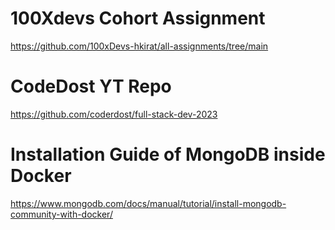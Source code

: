 # 100Xdevs Cohort Assignment
https://github.com/100xDevs-hkirat/all-assignments/tree/main



# CodeDost YT Repo
https://github.com/coderdost/full-stack-dev-2023

# Installation Guide of MongoDB inside Docker
https://www.mongodb.com/docs/manual/tutorial/install-mongodb-community-with-docker/

